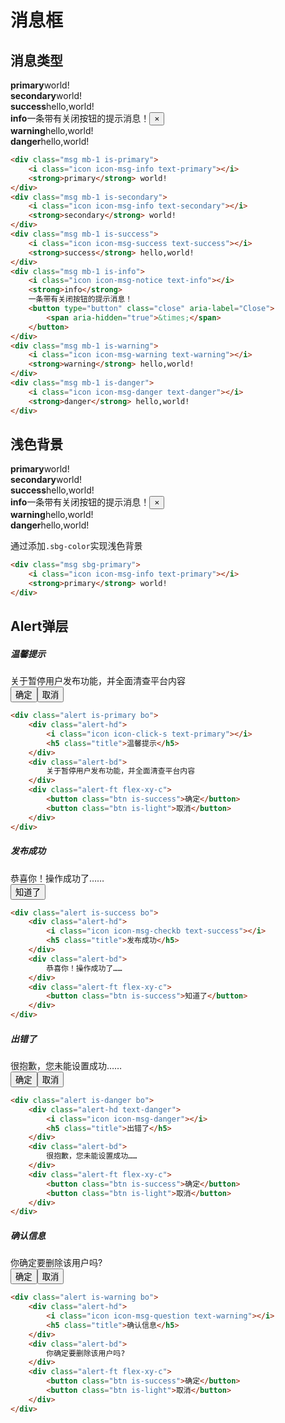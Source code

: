 # 消息框

## 消息类型

<div class="msg mb-1 is-primary"><i class="icon icon-msg-info text-primary"></i><strong>primary</strong>world!</div><div class="msg mb-1 is-secondary"><i class="icon icon-msg-info text-secondary"></i><strong>secondary</strong>world!</div><div class="msg mb-1 is-success"><i class="icon icon-msg-success text-success"></i><strong>success</strong>hello,world!</div><div class="msg mb-1 is-info"><i class="icon icon-msg-notice text-info"></i><strong>info</strong>一条带有关闭按钮的提示消息！<button type="button"class="close"aria-label="Close"><span aria-hidden="true">&times;</span></button></div><div class="msg mb-1 is-warning"><i class="icon icon-msg-warning text-warning"></i><strong>warning</strong>hello,world!</div><div class="msg mb-1 is-danger"><i class="icon icon-msg-danger text-danger"></i><strong>danger</strong>hello,world!</div>

```html
<div class="msg mb-1 is-primary">
    <i class="icon icon-msg-info text-primary"></i>
    <strong>primary</strong> world!
</div>
<div class="msg mb-1 is-secondary">
    <i class="icon icon-msg-info text-secondary"></i>
    <strong>secondary</strong> world!
</div>
<div class="msg mb-1 is-success">
    <i class="icon icon-msg-success text-success"></i>
    <strong>success</strong> hello,world!
</div>
<div class="msg mb-1 is-info">
    <i class="icon icon-msg-notice text-info"></i>
    <strong>info</strong>
    一条带有关闭按钮的提示消息！
    <button type="button" class="close" aria-label="Close">
        <span aria-hidden="true">&times;</span>
    </button>
</div>
<div class="msg mb-1 is-warning">
    <i class="icon icon-msg-warning text-warning"></i>
    <strong>warning</strong> hello,world!
</div>
<div class="msg mb-1 is-danger">
    <i class="icon icon-msg-danger text-danger"></i>
    <strong>danger</strong> hello,world!
</div>
```

## 浅色背景

<div class="msg sbg-primary mb-1"><i class="icon icon-msg-info text-primary"></i><strong>primary</strong>world!</div><div class="msg mb-1 sbg-secondary"><i class="icon icon-msg-info text-secondary"></i><strong>secondary</strong>world!</div><div class="msg mb-1 sbg-success"><i class="icon icon-msg-success text-success"></i><strong>success</strong>hello,world!</div><div class="msg mb-1 sbg-info hover-shadow"><i class="icon icon-msg-notice text-info"></i><strong>info</strong>一条带有关闭按钮的提示消息！<button type="button"class="close"aria-label="Close"><span aria-hidden="true">&times;</span></button></div><div class="msg mb-1 sbg-warning"><i class="icon icon-msg-warning text-warning"></i><strong>warning</strong>hello,world!</div><div class="msg mb-2 sbg-danger"><i class="icon icon-msg-danger text-danger"></i><strong>danger</strong>hello,world!</div>

通过添加`.sbg-color`实现浅色背景

```html
<div class="msg sbg-primary">
    <i class="icon icon-msg-info text-primary"></i>
    <strong>primary</strong> world!
</div>
```

## Alert弹层

<div class="alert is-primary bo"><div class="alert-hd"><i class="icon icon-click-s text-primary"></i><h5 class="title">温馨提示</h5></div><div class="alert-bd">关于暂停用户发布功能，并全面清查平台内容</div><div class="alert-ft flex-xy-c"><button class="btn is-success">确定</button><button class="btn is-light">取消</button></div></div>

```html
<div class="alert is-primary bo">
    <div class="alert-hd">
        <i class="icon icon-click-s text-primary"></i>
        <h5 class="title">温馨提示</h5> 
    </div>
    <div class="alert-bd">
        关于暂停用户发布功能，并全面清查平台内容
    </div>
    <div class="alert-ft flex-xy-c">
        <button class="btn is-success">确定</button>
        <button class="btn is-light">取消</button>
    </div>
</div>
```

<div class="alert is-success bo"><div class="alert-hd"><i class="icon icon-msg-checkb text-success"></i><h5 class="title">发布成功</h5></div><div class="alert-bd">恭喜你！操作成功了……</div><div class="alert-ft flex-xy-c"><button class="btn is-success">知道了</button></div></div>

```html
<div class="alert is-success bo">
    <div class="alert-hd">
        <i class="icon icon-msg-checkb text-success"></i>
        <h5 class="title">发布成功</h5> 
    </div>
    <div class="alert-bd">
        恭喜你！操作成功了……
    </div>
    <div class="alert-ft flex-xy-c">
        <button class="btn is-success">知道了</button>
    </div>
</div>
```

<div class="alert is-danger bo"><div class="alert-hd text-danger"><i class="icon icon-msg-danger"></i><h5 class="title">出错了</h5></div><div class="alert-bd">很抱歉，您未能设置成功……</div><div class="alert-ft flex-xy-c"><button class="btn is-success">确定</button><button class="btn is-light">取消</button></div></div>

```html
<div class="alert is-danger bo">
    <div class="alert-hd text-danger">
        <i class="icon icon-msg-danger"></i>
        <h5 class="title">出错了</h5> 
    </div>
    <div class="alert-bd">
        很抱歉，您未能设置成功……
    </div>
    <div class="alert-ft flex-xy-c">
        <button class="btn is-success">确定</button>
        <button class="btn is-light">取消</button>
    </div>
</div>
```
<div class="alert is-warning bo"><div class="alert-hd"><i class="icon icon-msg-question text-warning"></i><h5 class="title">确认信息</h5></div><div class="alert-bd">你确定要删除该用户吗?</div><div class="alert-ft flex-xy-c"><button class="btn is-success">确定</button><button class="btn is-light">取消</button></div></div>

```html
<div class="alert is-warning bo">
    <div class="alert-hd">
        <i class="icon icon-msg-question text-warning"></i>
        <h5 class="title">确认信息</h5> 
    </div>
    <div class="alert-bd">
        你确定要删除该用户吗?
    </div>
    <div class="alert-ft flex-xy-c">
        <button class="btn is-success">确定</button>
        <button class="btn is-light">取消</button>
    </div>
</div>
```